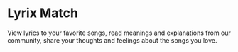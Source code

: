# Lyrix Match
View lyrics to your favorite songs, read meanings and explanations from our community, share your thoughts and feelings about the songs you love.
